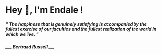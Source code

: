 <h1 title="head"> Hey 👋, I'm Endale !</h1>

**<h5><i>" The happiness that is genuinely satisfying is accompanied by the fullest exercise of our faculties and the fullest realization of the world in which we live. "</i></h5>**

*<b>___ Bertrand Russell ___</b>*
